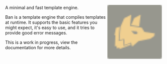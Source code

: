 <a href="https://github.com/jmkng/ban"><img src="public/ban.svg" height="175" align="right"></a>

A minimal and fast template engine.

Ban is a template engine that compiles templates at runtime. It supports the basic features you might expect, it's easy to use, and it tries to provide good error messages.

This is a work in progress, view the documentation for more details.
